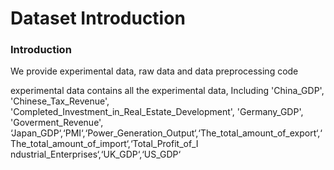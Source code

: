 # Dataset Introduction

### Introduction
We provide experimental data, raw data and data preprocessing code

experimental data contains all the experimental data, Including 'China_GDP', 'Chinese_Tax_Revenue', 'Completed_Investment_in_Real_Estate_Development', 'Germany_GDP', 'Goverment_Revenue', ‘Japan_GDP‘,‘PMI‘,‘Power_Generation_Output‘,‘The_total_amount_of_export‘,‘The_total_amount_of_import‘,‘Total_Profit_of_I ndustrial_Enterprises‘,‘UK_GDP‘,‘US_GDP‘



